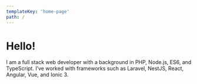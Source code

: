 ```yaml
---
templateKey: 'home-page'
path: /
---
```


# Hello!

I am a full stack web developer with a background in PHP, Node.js, ES6, and TypeScript. I’ve worked with frameworks 
such as Laravel, NestJS, React, Angular, Vue, and Ionic 3.


